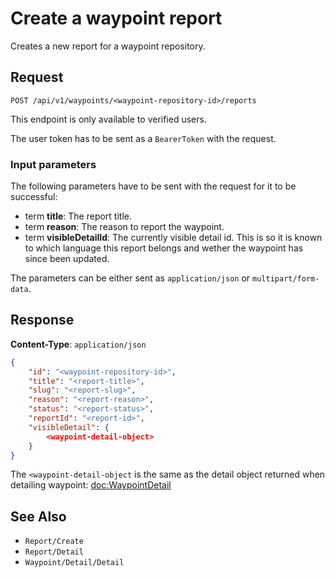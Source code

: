 # Create a waypoint report

Creates a new report for a waypoint repository.

## Request

    POST /api/v1/waypoints/<waypoint-repository-id>/reports

This endpoint is only available to verified users.

The user token has to be sent as a `BearerToken` with the request.

### Input parameters

The following parameters have to be sent with the request for it to be successful:

- term **title**: The report title.
- term **reason**: The reason to report the waypoint.
- term **visibleDetailId**: The currently visible detail id. This is so it is known to which language this report belongs and wether the waypoint has since been updated.

The parameters can be either sent as `application/json` or `multipart/form-data`.

## Response

**Content-Type**: `application/json`

```json
{
    "id": "<waypoint-repository-id>",
    "title": "<report-title>",
    "slug": "<report-slug>",
    "reason": "<report-reason>",
    "status": "<report-status>",
    "reportId": "<report-id>",
    "visibleDetail": {
        <waypoint-detail-object>
    }
}
```

The `<waypoint-detail-object` is the same as the detail object returned when detailing waypoint: <doc:WaypointDetail>

## See Also

* ``Report/Create``
* ``Report/Detail``
* ``Waypoint/Detail/Detail``
